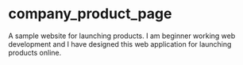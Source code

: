 # company_product_page
A sample website for launching products.
I am beginner working web development and I have designed this web application for launching products online.
